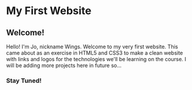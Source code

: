 # My First Website
## Welcome!
Hello! I'm Jo, nickname Wings. Welcome to my very first website. This came about as an exercise in HTML5 and CSS3 to make a clean website with links and logos for the technologies we'll be learning on the course.
I will be adding more projects here in future so...
### Stay Tuned!